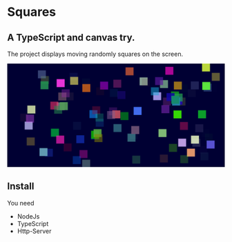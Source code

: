 # Squares
## A TypeScript and canvas try.
The project displays moving randomly squares on the screen.

![GitHub Logo](/images/squares.png)

## Install
You need
  * NodeJs
  * TypeScript
  * Http-Server